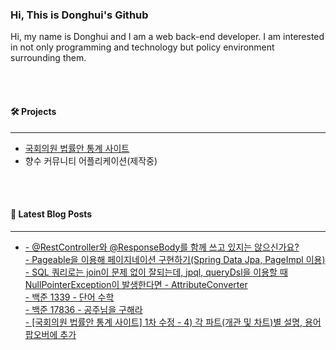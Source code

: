 ### Hi, This is Donghui's Github

Hi, my name is Donghui and I am a web back-end developer. I am interested in not only programming and technology but policy environment surrounding them.

<br/><br/>


#### 🛠️ Projects
---
- [국회의원 법률안 통계 사이트](https://github.com/dongdong-119/StatisticalDataOnLegislation)
- 향수 커뮤니티 어플리케이션(제작중)

<br/><br/>



#### 📗 Latest Blog Posts
---
- [- @RestController와 @ResponseBody를 함께 쓰고 있지는 않으신가요?](https://dongdong-119.tistory.com/53) <br/>
[- Pageable을 이용해 페이지네이션 구현하기(Spring Data Jpa, PageImpl 이용)](https://dongdong-119.tistory.com/52) <br/>
[- SQL 쿼리로는 join이 문제 없이 잘되는데, jpql, queryDsl을 이용할 때  NullPointerException이 발생한다면 - AttributeConverter](https://dongdong-119.tistory.com/51) <br/>
[- 백준 1339 - 단어 수학](https://dongdong-119.tistory.com/49) <br/>
[- 백준 17836 - 공주님을 구해라](https://dongdong-119.tistory.com/48) <br/>
[- [국회의원 법률안 통계 사이트] 1차 수정 - 4) 각 파트(개관 및 차트)별 설명, 용어 팝오버에 추가](https://dongdong-119.tistory.com/47) <br/>
